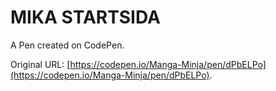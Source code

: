 # MIKA STARTSIDA

A Pen created on CodePen.

Original URL: [https://codepen.io/Manga-Minja/pen/dPbELPo](https://codepen.io/Manga-Minja/pen/dPbELPo).

